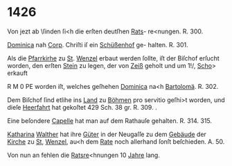 # 1426

Von jezt ab \ſinden ſi<h die erſten deutſhen [Rats](../../register/worte/rats.md)-
re<nungen. R. 300.

[Dominica](../../register/worte/dominica.md) nah [Corp](../../register/worte/corp.md). Chriſti iſ ein [Schüßenhof](../../register/worte/schüßenhof.md) ge-
halten. R. 301.

Als die [Pfarrkirhe](../../register/worte/pfarrkirhe.md) zu [St](../../register/orte/st.md). [Wenzel](../../register/worte/wenzel.md) erbaut werden
ſollte, iſt der Biſchof erſucht worden, den erſten [Stein](../../register/worte/stein.md) zu
legen, der von [Zeiß](../../register/orte/zeiß.md) geholt und um 1!/, [Scho](../../register/worte/scho.md)> erkauft


R M 0 PE
worden iſt, welches geſhehen [Dominica](../../register/worte/dominica.md) na<h [Bartolomä](../../register/worte/bartolomä.md).
R. 302.

Dem Biſchof ſind etlihe ins [Land](../../register/worte/land.md) zu [Böhmen](../../register/orte/böhmen.md) pro
servitio geſhi>t worden, und dieſe [Heerfahrt](../../register/worte/heerfahrt.md) hat gekoſtet
429 Sch. 38 gr. R. 309. .

Eine beſondere [Capelle](../../register/worte/capelle.md) hat man auf dem Rathauſe
gehalten. R. 314. 315.

[Katharina](../../register/worte/katharina.md) [Walther](../../register/worte/walther.md) hat ihre [Güter](../../register/worte/güter.md) in der Neugaſſe zu
dem [Gebäude](../../register/worte/gebäude.md) der [Kirche](../../register/worte/kirche.md) zu [St](../../register/orte/st.md), [Wenzel](../../register/worte/wenzel.md), au<h dem [Rate](../../register/worte/rate.md)
noch allerhand ſonſt beſchieden. A. 50.

Von nun an fehlen die [Ratsre](../../register/worte/ratsre.md)<hnungen 10 [Jahre](../../register/worte/jahre.md) lang.
